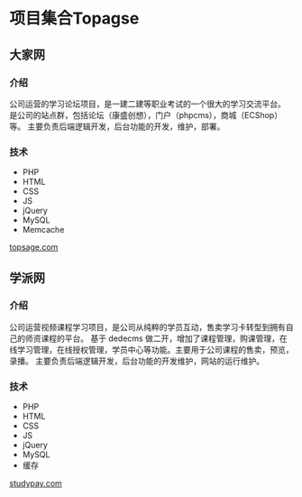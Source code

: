 # 项目集合Topagse

## 大家网

### 介绍

公司运营的学习论坛项目，是一建二建等职业考试的一个很大的学习交流平台。
是公司的站点群，包括论坛（康盛创想），门户（phpcms），商城（ECShop）等。
主要负责后端逻辑开发，后台功能的开发，维护，部署。

### 技术

- PHP
- HTML
- CSS
- JS
- jQuery
- MySQL
- Memcache

[topsage.com](http://www.topsage.com)

## 学派网

### 介绍

公司运营视频课程学习项目，是公司从纯粹的学员互动，售卖学习卡转型到拥有自己的师资课程的平台。
基于 dedecms 做二开，增加了课程管理，购课管理，在线学习管理，在线授权管理，学员中心等功能。主要用于公司课程的售卖，预览，录播。
主要负责后端逻辑开发，后台功能的开发维护，网站的运行维护。

### 技术

- PHP
- HTML
- CSS
- JS
- jQuery
- MySQL
- 缓存

[studypay.com](http://www.studypay.com)
